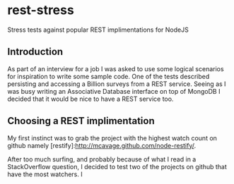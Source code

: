 rest-stress
===========

Stress tests against popular REST implimentations for NodeJS

## Introduction

As part of an interview for a job I was asked to use some logical scenarios for inspiration to write some sample code. One of the tests described persisting and accessing a Billion surveys from a REST service. Seeing as I was busy writing an Associative Database interface on top of MongoDB I decided that it would be nice to have a REST service too. 

## Choosing a REST implimentation
My first instinct was to grab the project with the highest watch count on github namely [restify]:<http://mcavage.github.com/node-restify/>. 

After too much surfing, and probably because of what I read in a StackOverflow question, I decided to test two of the projects on github that have the most watchers. I